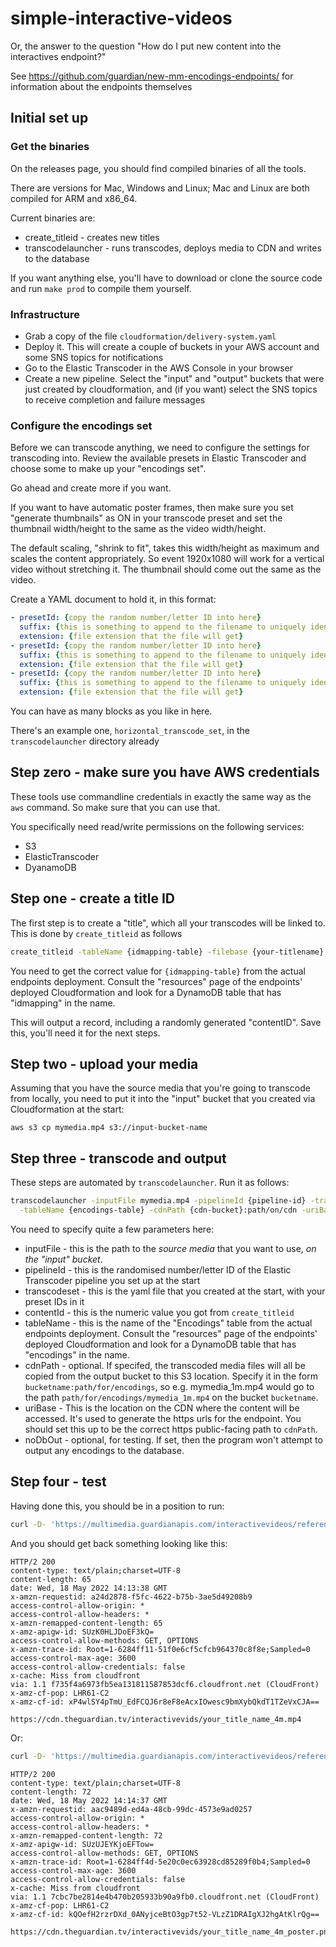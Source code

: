 # simple-interactive-videos

Or, the answer to the question "How do I put new content into the interactives endpoint?"

See https://github.com/guardian/new-mm-encodings-endpoints/ for information about the endpoints themselves

## Initial set up

### Get the binaries

On the releases page, you should find compiled binaries of all the tools.

There are versions for Mac, Windows and Linux; Mac and Linux are both compiled for ARM and x86_64.

Current binaries are:
 
- create_titleid - creates new titles
- transcodelauncher - runs transcodes, deploys media to CDN and writes to the database

If you want anything else, you'll have to download or clone the source code and run `make prod` to compile them yourself.

### Infrastructure

- Grab a copy of the file  `cloudformation/delivery-system.yaml`
- Deploy it. This will create a couple of buckets in your AWS account and some SNS topics for notifications
- Go to the Elastic Transcoder in the AWS Console in your browser
- Create a new pipeline. Select the "input" and "output" buckets that were just created by cloudformation, and (if you want)
  select the SNS topics to receive completion and failure messages

### Configure the encodings set

Before we can transcode anything, we need to configure the settings for transcoding into.  Review the available
presets in Elastic Transcoder and choose some to make up your "encodings set".

Go ahead and create more if you want.

If you want to have automatic poster frames, then make sure you set "generate thumbnails" as ON in your transcode preset
and set the thumbnail width/height to the same as the video width/height.

The default scaling, "shrink to fit", takes this width/height as maximum and scales the content appropriately. So
event 1920x1080 will work for a vertical video without stretching it.  The thumbnail should come out the same as the video.

Create a YAML document to hold it, in this format:

```yaml
- presetId: {copy the random number/letter ID into here}
  suffix: {this is something to append to the filename to uniquely identify the file. We expect it to start with a _}
  extension: {file extension that the file will get}
- presetId: {copy the random number/letter ID into here}
  suffix: {this is something to append to the filename to uniquely identify the file. We expect it to start with a _}
  extension: {file extension that the file will get}
- presetId: {copy the random number/letter ID into here}
  suffix: {this is something to append to the filename to uniquely identify the file. We expect it to start with a _}
  extension: {file extension that the file will get}
```

You can have as many blocks as you like in here.

There's an example one, `horizontal_transcode_set`, in the `transcodelauncher` directory already

## Step zero - make sure you have AWS credentials

These tools use commandline credentials in exactly the same way as the `aws` command.  So make sure that you can use that.

You specifically need read/write permissions on the following services:
- S3
- ElasticTranscoder
- DyanamoDB

## Step one - create a title ID

The first step is to create a "title", which all your transcodes will be linked to.  This is done by `create_titleid` as follows

```bash 
create_titleid -tableName {idmapping-table} -filebase {your-titlename} 
```

You need to get the correct value for `{idmapping-table}` from the actual endpoints deployment.
Consult the "resources" page of the endpoints' deployed Cloudformation and look for a DynamoDB table that has "idmapping"
in the name.

This will output a record, including a randomly generated "contentID". Save this, you'll need it for the next steps.

## Step two - upload your media

Assuming that you have the source media that you're going to transcode from locally, you need to put it into the "input" bucket
that you created via Cloudformation at the start:

```
aws s3 cp mymedia.mp4 s3://input-bucket-name
```

## Step three - transcode and output

These steps are automated by `transcodelauncher`. Run it as follows:

```bash
transcodelauncher -inputFile mymedia.mp4 -pipelineId {pipeline-id} -transcodeset transcodes.yaml -contentId {content-id} \
  -tableName {encodings-table} -cdnPath {cdn-bucket}:path/on/cdn -uriBase https://your-cdn-host/path/on/cdn [-noDbOut]
```

You need to specify quite a few parameters here:
- inputFile - this is the path to the _source media_ that you want to use, _on the "input" bucket_.
- pipelineId - this is the randomised number/letter ID of the Elastic Transcoder pipeline you set up at the start
- transcodeset - this is the yaml file that you created at the start, with your preset IDs in it
- contentId - this is the numeric value you got from `create_titleid`
- tableName - this is the name of the "Encodings" table from the actual endpoints deployment. Consult the "resources"
page of the endpoints' deployed Cloudformation and look for a DynamoDB table that has "encodings" in the name.
- cdnPath - optional. If specifed, the transcoded media files will all be copied from the output bucket to this S3 location.
Specify it in the form `bucketname:path/for/encodings`, so e.g. mymedia_1m.mp4 would go to the path `path/for/encodings/mymedia_1m.mp4` on
the bucket `bucketname`.
- uriBase - This is the location on the CDN where the content will be accessed. It's used to generate the https urls for
the endpoint.  You should set this up to be the correct https public-facing path to `cdnPath`.
- noDbOut - optional, for testing. If set, then the program won't attempt to output any encodings to the database.

## Step four - test

Having done this, you should be in a position to run:

```bash
curl -D- 'https://multimedia.guardianapis.com/interactivevideos/reference.php?file=your_title_name&format=video%2Fmp4'
```

And you should get back something looking like this:

```
HTTP/2 200 
content-type: text/plain;charset=UTF-8
content-length: 65
date: Wed, 18 May 2022 14:13:38 GMT
x-amzn-requestid: a24d2878-f5fc-4622-b75b-3ae5d49208b9
access-control-allow-origin: *
access-control-allow-headers: *
x-amzn-remapped-content-length: 65
x-amz-apigw-id: SUzK0HLJDoEF3kQ=
access-control-allow-methods: GET, OPTIONS
x-amzn-trace-id: Root=1-6284ff11-51f0e6cf5cfcb964370c8f8e;Sampled=0
access-control-max-age: 3600
access-control-allow-credentials: false
x-cache: Miss from cloudfront
via: 1.1 f735f4a6973fb5ea131811587853dcf6.cloudfront.net (CloudFront)
x-amz-cf-pop: LHR61-C2
x-amz-cf-id: xP4wlSY4pTmU_EdFCQJ6r8eF8eAcxIOwesc9bmXybQkdT1TZeVxCJA==

https://cdn.theguardian.tv/interactivevids/your_title_name_4m.mp4
```

Or:

```bash
curl -D- 'https://multimedia.guardianapis.com/interactivevideos/reference.php?file=your_title_name&format=video%2Fmp4&poster&png'
```

```
HTTP/2 200 
content-type: text/plain;charset=UTF-8
content-length: 72
date: Wed, 18 May 2022 14:14:37 GMT
x-amzn-requestid: aac9489d-ed4a-48cb-99dc-4573e9ad0257
access-control-allow-origin: *
access-control-allow-headers: *
x-amzn-remapped-content-length: 72
x-amz-apigw-id: SUzUJEYKjoEFTow=
access-control-allow-methods: GET, OPTIONS
x-amzn-trace-id: Root=1-6284ff4d-5e20c0ec63928cd85289f0b4;Sampled=0
access-control-max-age: 3600
access-control-allow-credentials: false
x-cache: Miss from cloudfront
via: 1.1 7cbc7be2814e4b470b205933b90a9fb0.cloudfront.net (CloudFront)
x-amz-cf-pop: LHR61-C2
x-amz-cf-id: kQOefH2rzrDXd_0ANyjceBtO3gp7t52-VLzZ1DRAIgXJ2hgAtKlrQg==

https://cdn.theguardian.tv/interactivevids/your_title_name_4m_poster.png
```